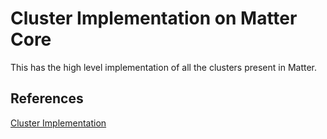# Cluster Implementation on Matter Core
This has the high level implementation of all the clusters present in Matter.

## References
[Cluster Implementation](https://github.com/project-chip/connectedhomeip/tree/master/src/app/clusters)